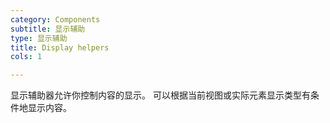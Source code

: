 ```yaml
---
category: Components
subtitle: 显示辅助
type: 显示辅助
title: Display helpers
cols: 1

---
```


显示辅助器允许你控制内容的显示。 可以根据当前视图或实际元素显示类型有条件地显示内容。